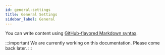 ```yaml
---
id: general-settings
title: General Settings
sidebar_label: General
---
```


You can write content using [GitHub-flavored Markdown syntax](https://github.github.com/gfm/).

:::important
We are currently working on this documentation. Please come back later.
:::
